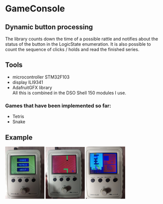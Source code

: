 # GameConsole
## Dynamic button processing
The library counts down the time of a possible rattle and notifies about the status of the button in the LogicState enumeration. It is also possible to count the sequence of clicks / holds and read the finished series.
## Tools
- microcontroller STM32F103
- display ILI9341
- AdafruitGFX library\
All this is combined in the DSO Shell 150 modules I use.
### Games that have been implemented so far: 
- Tetris
- Snake
## Example
<p class="snake">
  <img src="https://github.com/XForgivenGitX/Game-Console/blob/master/pictures/menu.jpg" width="25%"/>
  <img src="https://github.com/XForgivenGitX/Game-Console/blob/master/pictures/snake.jpg" width="25%" />
  <img src="https://github.com/XForgivenGitX/Game-Console/blob/master/pictures/tetris.jpg" width="25%"/>
</div>

